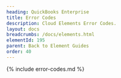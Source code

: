 ```yaml
---
heading: QuickBooks Enterprise
title: Error Codes
description: Cloud Elements Error Codes.
layout: docs
breadcrumbs: /docs/elements.html
elementId: 195
parent: Back to Element Guides
order: 40
---
```


{% include error-codes.md %}

